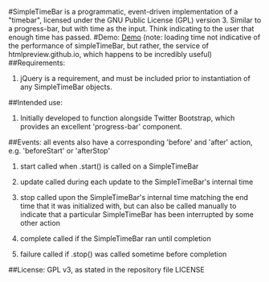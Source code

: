 #SimpleTimeBar 
is a programmatic, event-driven implementation of a "timebar", licensed under the GNU Public License (GPL) version 3. Similar to a progress-bar, but with time as the input. Think indicating to the user that enough time has passed. 
#Demo:
[Demo](http://htmlpreview.github.io/?https://github.com/rVibe/simpleTimeBar/blob/master/example.html)
(note: loading time not indicative of the performance of simpleTimeBar, but rather, the service of htmlpreview.github.io, which happens to be incredibly useful)
##Requirements:

1. jQuery is a requirement, and must be included prior to instantiation of any SimpleTimeBar objects.

##Intended use:

1. Initially developed to function alongside Twitter Bootstrap, which provides an excellent 'progress-bar' component. 

##Events:
all events also have a corresponding 'before' and 'after' action, e.g. 'beforeStart' or 'afterStop'

1. start
called when .start() is called on a SimpleTimeBar
2. update
called during each update to the SimpleTimeBar's internal time
3. stop
called upon the SimpleTimeBar's internal time matching the end time that it was initialized with, but can also be called manually to indicate that a particular SimpleTimeBar has been interrupted by some other action
4. complete
 called if the SimpleTimeBar ran until completion

5. failure
 called if .stop() was called sometime before completion

##License:
GPL v3, as stated in the repository file LICENSE
